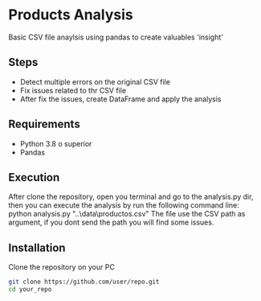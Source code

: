 # Products Analysis

Basic CSV file anaylsis using pandas to create valuables 'insight'

## Steps
-   Detect multiple errors on the original CSV file
-   Fix issues related to thr CSV file
-   After fix the issues, create DataFrame and apply the analysis

## Requirements

- Python 3.8 o superior
- Pandas

## Execution

After clone the repository, open you terminal and go to the analysis.py dir, then you can execute the analysis by run the following command line:
    python analysis.py "..\data\productos.csv"
The file use the CSV path as argument, if you dont send the path you will find some issues.

## Installation

Clone the repository on your PC

```sh
git clone https://github.com/user/repo.git
cd your_repo
